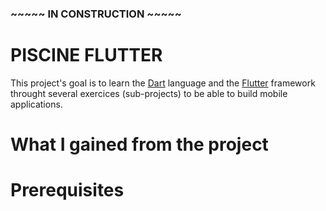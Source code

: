 ### ~~~~~ IN CONSTRUCTION ~~~~~ ###

# PISCINE FLUTTER
This project's goal is to learn the [Dart](https://dart.dev/) language and the [Flutter](https://flutter.dev/) framework throught several exercices (sub-projects) to be able to build mobile applications. <br />

# What I gained from the project

# Prerequisites
